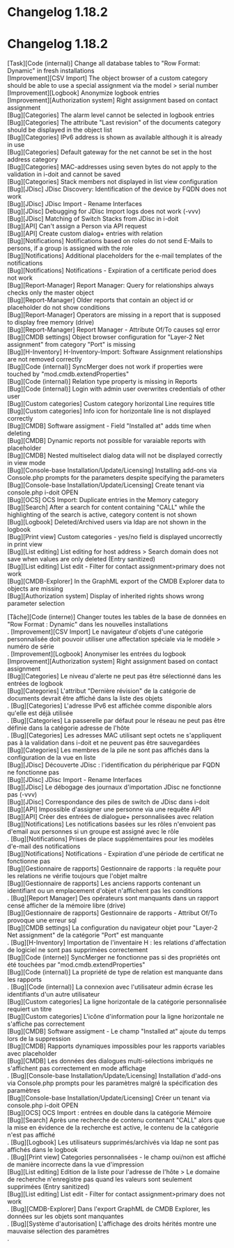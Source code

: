 <!-- TRANSLATED by md-translate -->
# Changelog 1.18.2

# Changelog 1.18.2

[Task][Code (internal)]                           Change all database tables to "Row Format: Dynamic" in fresh installations<br>
[Improvement][CSV Import]                         The object browser of a custom category should be able to use a special assignment via the model > serial number<br>
[Improvement][Logbook]                            Anonymize logbook entries<br>
[Improvement][Authorization system]               Right assignment based on contact assignment<br>
[Bug][Categories]                                 The alarm level cannot be selected in logbook entries<br>
[Bug][Categories]                                 The attribute "Last revision" of the documents category should be displayed in the object list<br>
[Bug][Categories]                                 IPv6 address is shown as available although it is already in use<br>
[Bug][Categories]                                 Default gateway for the net cannot be set in the host address category<br>
[Bug][Categories]                                 MAC-addresses using seven bytes do not apply to the validation in i-doit and cannot be saved<br>
[Bug][Categories]                                 Stack members not displayed in list view configuration<br>
[Bug][JDisc]                                      JDisc Discovery: Identification of the device by FQDN does not work<br>
[Bug][JDisc]                                      JDisc Import - Rename Interfaces<br>
[Bug][JDisc]                                      Debugging for JDisc Import logs does not work (-vvv)<br>
[Bug][JDisc]                                      Matching of Switch Stacks from JDisc in i-doit<br>
[Bug][API]                                        Can't assign a Person via API request<br>
[Bug][API]                                        Create custom dialog+ entries with relation<br>
[Bug][Notifications]                              Notifications based on roles do not send E-Mails to persons, if a group is assigned with the role<br>
[Bug][Notifications]                              Additional placeholders for the e-mail templates of the notifications<br>
[Bug][Notifications]                              Notifications - Expiration of a certificate period does not work<br>
[Bug][Report-Manager]                             Report Manager: Query for relationships always checks only the master object<br>
[Bug][Report-Manager]                             Older reports that contain an object id or placeholder do not show conditions<br>
[Bug][Report-Manager]                             Operators are missing in a report that is supposed to display free memory (drive)<br>
[Bug][Report-Manager]                             Report Manager - Attribute Of/To causes sql error<br>
[Bug][CMDB settings]                              Object browser configuration for "Layer-2 Net assignment" from category "Port" is missing<br>
[Bug][H-Inventory]                                H-Inventory-Import: Software Assignment relationships are not removed correctly<br>
[Bug][Code (internal)]                            SyncMerger does not work if properties were touched by "mod.cmdb.extendProperties"<br>
[Bug][Code (internal)]                            Relation type property is missing in Reports<br>
[Bug][Code (internal)]                            Login with admin user overwrites credentials of other user<br>
[Bug][Custom categories]                          Custom category horizontal Line requires title<br>
[Bug][Custom categories]                          Info icon for horizontale line is not displayed correctly<br>
[Bug][CMDB]                                       Software assigment - Field "Installed at" adds time when deleting<br>
[Bug][CMDB]                                       Dynamic reports not possible for varaiable reports with placeholder<br>
[Bug][CMDB]                                       Nested multiselect dialog data will not be displayed correctly in view mode<br>
[Bug][Console-base Installation/Update/Licensing] Installing add-ons via Console.php prompts for the parameters despite specifying the parameters<br>
[Bug][Console-base Installation/Update/Licensing] Create tenant via console.php i-doit OPEN<br>
[Bug][OCS]                                        OCS Import: Duplicate entries in the Memory category<br>
[Bug][Search]                                     After a search for content containing "CALL" while the highlighting of the search is active, category content is not shown<br>
[Bug][Logbook]                                    Deleted/Archived users via ldap are not shown in the logbook<br>
[Bug][Print view]                                 Custom categories - yes/no field is displayed uncorrectly in print view<br>
[Bug][List editing]                               List editing for host address > Search domain does not save when values are only deleted (Entry sanitized)<br>
[Bug][List editing]                               List edit - Filter for contact assignment>primary does not work<br>
[Bug][CMDB-Explorer]                              In the GraphML export of the CMDB Explorer data to objects are missing<br>
[Bug][Authorization system]                       Display of inherited rights shows wrong parameter selection<br>

[Tâche][Code (interne)] Changer toutes les tables de la base de données en "Row Format : Dynamic" dans les nouvelles installations<br>.
[Improvement][CSV Import] Le navigateur d'objets d'une catégorie personnalisée doit pouvoir utiliser une affectation spéciale via le modèle > numéro de série<br>.
[Improvement][Logbook] Anonymiser les entrées du logbook<br>
[Improvement][Authorization system] Right assignment based on contact assignment<br>
[Bug][Categories] Le niveau d'alerte ne peut pas être sélectionné dans les entrées de logbook<br>
[Bug][Categories] L'attribut "Dernière révision" de la catégorie de documents devrait être affiché dans la liste des objets<br>.
[Bug][Categories] L'adresse IPv6 est affichée comme disponible alors qu'elle est déjà utilisée<br>.
[Bug][Categories] La passerelle par défaut pour le réseau ne peut pas être définie dans la catégorie adresse de l'hôte<br>.
[Bug][Categories] Les adresses MAC utilisant sept octets ne s'appliquent pas à la validation dans i-doit et ne peuvent pas être sauvegardées<br>
[Bug][Categories] Les membres de la pile ne sont pas affichés dans la configuration de la vue en liste<br>
[Bug][JDisc] Découverte JDisc : l'identification du périphérique par FQDN ne fonctionne pas<br>
[Bug][JDisc] JDisc Import - Rename Interfaces<br>
[Bug][JDisc] Le débogage des journaux d'importation JDisc ne fonctionne pas (-vvv)<br>
[Bug][JDisc] Correspondance des piles de switch de JDisc dans i-doit<br>
[Bug][API] Impossible d'assigner une personne via une requête API<br>
[Bug][API] Créer des entrées de dialogue+ personnalisées avec relation<br>
[Bug][Notifications] Les notifications basées sur les rôles n'envoient pas d'email aux personnes si un groupe est assigné avec le rôle<br>.
[Bug][Notifications] Prises de place supplémentaires pour les modèles d'e-mail des notifications<br>
[Bug][Notifications] Notifications - Expiration d'une période de certificat ne fonctionne pas<br>
[Bug][Gestionnaire de rapports] Gestionnaire de rapports : la requête pour les relations ne vérifie toujours que l'objet maître<br>
[Bug][Gestionnaire de rapports] Les anciens rapports contenant un identifiant ou un emplacement d'objet n'affichent pas les conditions<br>.
[Bug][Report Manager] Des opérateurs sont manquants dans un rapport censé afficher de la mémoire libre (drive)<br>
[Bug][Gestionnaire de rapports] Gestionnaire de rapports - Attribut Of/To provoque une erreur sql<br>
[Bug][CMDB settings] La configuration du navigateur objet pour "Layer-2 Net assignment" de la catégorie "Port" est manquante<br>.
[Bug][H-Inventory] Importation de l'inventaire H : les relations d'affectation de logiciel ne sont pas supprimées correctement<br>
[Bug][Code (interne)] SyncMerger ne fonctionne pas si des propriétés ont été touchées par "mod.cmdb.extendProperties"<br>
[Bug][Code (internal)] La propriété de type de relation est manquante dans les rapports<br>.
[Bug][Code (internal)] La connexion avec l'utilisateur admin écrase les identifiants d'un autre utilisateur<br>
[Bug][Custom categories] La ligne horizontale de la catégorie personnalisée requiert un titre<br>
[Bug][Custom categories] L'icône d'information pour la ligne horizontale ne s'affiche pas correctement<br>
[Bug][CMDB] Software assigment - Le champ "Installed at" ajoute du temps lors de la suppression<br>
[Bug][CMDB] Rapports dynamiques impossibles pour les rapports variables avec placeholder<br>
[Bug][CMDB] Les données des dialogues multi-sélections imbriqués ne s'affichent pas correctement en mode affichage<br>.
[Bug][Console-base Installation/Update/Licensing] Installation d'add-ons via Console.php prompts pour les paramètres malgré la spécification des paramètres<br>
[Bug][Console-base Installation/Update/Licensing] Créer un tenant via console.php i-doit OPEN<br>
[Bug][OCS] OCS Import : entrées en double dans la catégorie Mémoire<br>
[Bug][Search] Après une recherche de contenu contenant "CALL" alors que la mise en évidence de la recherche est active, le contenu de la catégorie n'est pas affiché<br>.
[Bug][Logbook] Les utilisateurs supprimés/archivés via ldap ne sont pas affichés dans le logbook<br>.
[Bug][Print view] Categories personnalisées - le champ oui/non est affiché de manière incorrecte dans la vue d'impression<br>
[Bug][List editing] Edition de la liste pour l'adresse de l'hôte > Le domaine de recherche n'enregistre pas quand les valeurs sont seulement supprimées (Entry sanitized)<br>
[Bug][List editing] List edit - Filter for contact assignment>primary does not work<br>.
[Bug][CMDB-Explorer] Dans l'export GraphML de CMDB Explorer, les données sur les objets sont manquantes<br>.
[Bug][Système d'autorisation] L'affichage des droits hérités montre une mauvaise sélection des paramètres<br>.